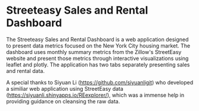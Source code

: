 # Streeteasy Sales and Rental Dashboard

The Streeteasy Sales and Rental Dashboard is a web application designed to present data metrics focused on the New York City housing market. The dashboard uses monthly summary metrics from the Zillow's StreetEasy website and present those metrics through interactive visualizations using leaflet and plotly. The application has two tabs separately presenting sales and rental data.

A special thanks to Siyuan Li (https://github.com/siyuanligit) who developed a similiar web application using StreetEasy data (https://siyuanli.shinyapps.io/REexplorer/), which was a immense help in providing guidance on cleansing the raw data.
